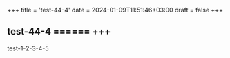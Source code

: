 +++
title = 'test-44-4'
date = 2024-01-09T11:51:46+03:00
draft = false
+++

## test-44-4 ====== +++

test-1-2-3-4-5
